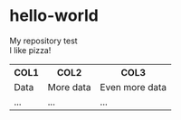 # hello-world
My repository test</br>
I like pizza!

<table>
  <th>COL1</th>
  <th>COL2</th>
  <th>COL3</th>
  <tr>
    <td>Data</td>
    <td>More data</td>
    <td>Even more data</td>
  </tr>
  <tr>
    <td>...</td>
    <td>...</td>
    <td>...</td>
  </tr>
</table>
